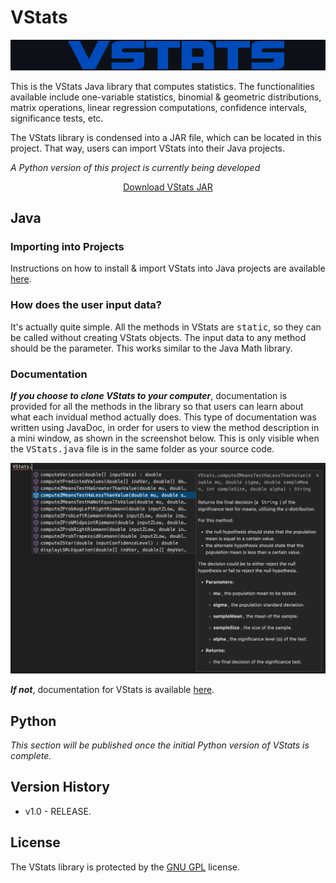 # VStats

<p align="center">
  <img src="images_README/vstatslogo.png" width="570">
</p>

This is the VStats Java library that computes statistics. The functionalities available include one-variable statistics, binomial & geometric distributions, matrix operations, linear regression computations, confidence intervals, significance tests, etc. 

The VStats library is condensed into a JAR file, which can be located in this project. That way, users can import VStats into their Java projects. 

<i>A Python version of this project is currently being developed</i>

<center><a href="https://captmd-11.github.io/blog/statscalculator/" target="_blank">Download VStats JAR</a></center>

## Java

### Importing into Projects 

Instructions on how to install & import VStats into Java projects are available <a target="_blank" href="https://captmd-11.github.io/blog/statscalculator/importingvstatsintoprojects.html">here</a>. 


### How does the user input data? 

It's actually quite simple. All the methods in VStats are <samp>static</samp>, so they can be called without creating VStats objects. The input data to any method should be the parameter. This works similar to the Java Math library. 

### Documentation 

<b><i>If you choose to clone VStats to your computer</i></b>, documentation is provided for all the methods in the library so that users can learn about what each invidual method actually does. This type of  documentation was written using JavaDoc, in order for users to view the method description in a mini window, as shown in the screenshot below. This is only visible when the <samp>VStats.java</samp> file is in the same folder as your source code. 

<p align="center">
  <img src="images_README/javadocmethodtestss.png" width="570">
</p>

<b><i>If not</i></b>, documentation for VStats is available <a target="_blank" href="https://captmd-11.github.io/blog/statscalculator/documentation.html">here</a>. 

## Python

<i>This section will be published once the initial Python version of VStats is complete. </i>

## Version History

- v1.0 - RELEASE. 

## License 

The VStats library is protected by the <a href="https://github.com/CaptMD-11/VStats/blob/master/LICENSE.txt" target="_blank">GNU GPL</a> license. 
